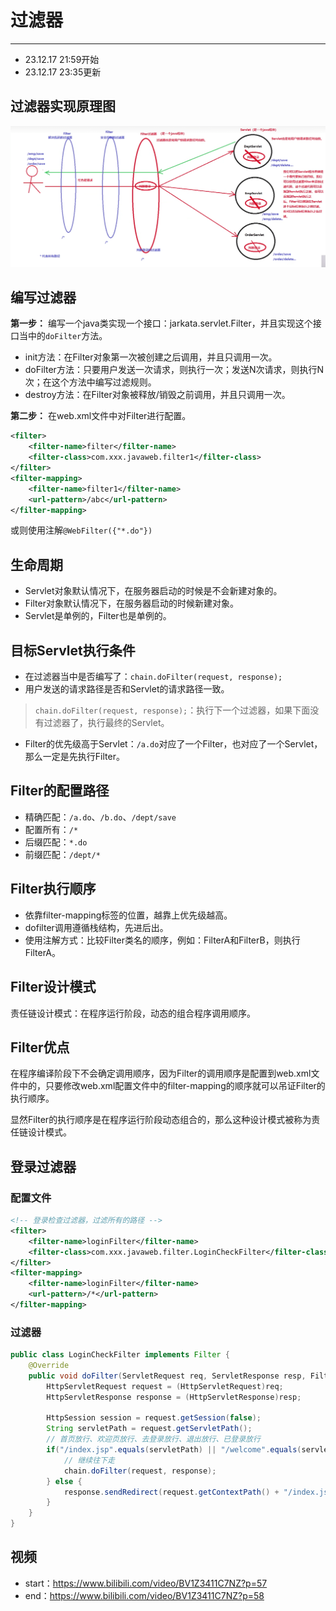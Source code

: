 # 过滤器
---
* 23.12.17 21:59开始
* 23.12.17 23:35更新

## 过滤器实现原理图

![](./images/jsp_filter_01.png)

## 编写过滤器

**第一步：** 编写一个java类实现一个接口：jarkata.servlet.Filter，并且实现这个接口当中的`doFilter`方法。
* init方法：在Filter对象第一次被创建之后调用，并且只调用一次。
* doFilter方法：只要用户发送一次请求，则执行一次；发送N次请求，则执行N次；在这个方法中编写过滤规则。
* destroy方法：在Filter对象被释放/销毁之前调用，并且只调用一次。

**第二步：** 在web.xml文件中对Filter进行配置。
```xml
<filter>
	<filter-name>filter</filter-name>
	<filter-class>com.xxx.javaweb.filter1</filter-class>
</filter>
<filter-mapping>
	<filter-name>filter1</filter-name>
	<url-pattern>/abc</url-pattern>
</filter-mapping>
```
或则使用注解`@WebFilter({"*.do"})`

## 生命周期

* Servlet对象默认情况下，在服务器启动的时候是不会新建对象的。
* Filter对象默认情况下，在服务器启动的时候新建对象。
* Servlet是单例的，Filter也是单例的。

## 目标Servlet执行条件

* 在过滤器当中是否编写了：`chain.doFilter(request, response);`
* 用户发送的请求路径是否和Servlet的请求路径一致。

>`chain.doFilter(request, response);`：执行下一个过滤器，如果下面没有过滤器了，执行最终的Servlet。

* Filter的优先级高于Servlet：`/a.do`对应了一个Filter，也对应了一个Servlet，那么一定是先执行Filter。

## Filter的配置路径

* 精确匹配：`/a.do`、`/b.do`、`/dept/save`
* 配置所有：`/*`
* 后缀匹配：`*.do`
* 前缀匹配：`/dept/*`

## Filter执行顺序

* 依靠filter-mapping标签的位置，越靠上优先级越高。
* dofilter调用遵循栈结构，先进后出。
* 使用注解方式：比较Filter类名的顺序，例如：FilterA和FilterB，则执行FilterA。

## Filter设计模式

责任链设计模式：在程序运行阶段，动态的组合程序调用顺序。

## Filter优点

在程序编译阶段下不会确定调用顺序，因为Filter的调用顺序是配置到web.xml文件中的，只要修改web.xml配置文件中的filter-mapping的顺序就可以吊证Filter的执行顺序。

显然Filter的执行顺序是在程序运行阶段动态组合的，那么这种设计模式被称为责任链设计模式。

## 登录过滤器

### 配置文件

```xml
<!-- 登录检查过滤器，过滤所有的路径 -->
<filter>
	<filter-name>loginFilter</filter-name>
	<filter-class>com.xxx.javaweb.filter.LoginCheckFilter</filter-class>
</filter>
<filter-mapping>
	<filter-name>loginFilter</filter-name>
	<url-pattern>/*</url-pattern>
</filter-mapping>
```

### 过滤器
```java
public class LoginCheckFilter implements Filter {
	@Override
	public void doFilter(ServletRequest req, ServletResponse resp, FilterChina chain) throws IOException, ServletException {
		HttpServletRequest request = (HttpServletRequest)req;
		HttpServletResponse response = (HttpServletResponse)resp;

		HttpSession session = request.getSession(false);
		String servletPath = request.getServletPath();
		// 首页放行、欢迎页放行、去登录放行、退出放行、已登录放行
		if("/index.jsp".equals(servletPath) || "/welcome".equals(servletPath) || "/user/login".equals(servletPath) || "/user/exit".equals(servletPath) || (session != null && session.getAttribute("username") != null)) {
			// 继续往下走
			chain.doFilter(request, response);
		} else {
			response.sendRedirect(request.getContextPath() + "/index.jsp");
		}
	}
}
```

## 视频

* start：https://www.bilibili.com/video/BV1Z3411C7NZ?p=57
* end：https://www.bilibili.com/video/BV1Z3411C7NZ?p=58